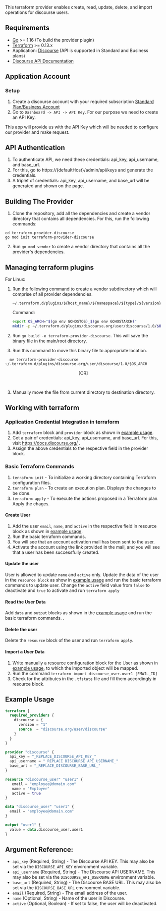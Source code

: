 This terraform provider enables create, read, update, delete, and import operations for discourse users.

## Requirements

* [Go](https://golang.org/doc/install) >= 1.16 (To build the provider plugin) <br>
* [Terraform](https://www.terraform.io/downloads.html) >= 0.13.x <br/>
* Application: [Discourse](https://www.discourse.org/pricing) (API is supported in Standard and Business plans) <br/>
* [Discourse API Documentation](https://docs.discourse.org/) 

## Application Account

### Setup 

1. Create a discourse account with your required subscription [Standard Plan/Business Account](https://www.discourse.org/pricing)<br>
2. Go to `Dashboard -> API -> API Key`. For our purpose we need to create an API Key. <br>

This app will provide us with the API Key which will be needed to configure our provider and make request. <br>
 
## API Authentication

1. To authenticate API, we need these credentials: api_key, api_username, and base_url.
2. For this, go to https://{defaultHost}/admin/api/keys and generate the credentials.
3. A triplet of credentials: api_key, api_username, and base_url will be generated and shown on the page.

## Building The Provider

1. Clone the repository, add all the dependencies and create a vendor directory that contains all dependencies. For this, run the following commands: 
 ```golang
cd terraform-provider-discourse
go mod init terraform-provider-discourse
```

2. Run `go mod vendor` to create a vendor directory that contains all the provider's dependencies. <br>

## Managing terraform plugins

For Linux:

1. Run the following command to create a vendor subdirectory which will comprise of  all provider dependencies. <br>
    ```
    ~/.terraform.d/plugins/${host_name}/${namespace}/${type}/${version}/${target}
    ``` 
    Command: 
    ```bash
    export OS_ARCH="$(go env GOHOSTOS)_$(go env GOHOSTARCH)"
    mkdir -p ~/.terraform.d/plugins/discourse.org/user/discourse/1.0/$OS_ARCH
    ```

2. Run `go build -o terraform-provider-discourse`. This will save the binary file in the main/root directory. <br>

3. Run this command to move this binary file to appropriate location. <br>
```
  mv terraform-provider-discourse ~/.terraform.d/plugins/discourse.org/user/discourse/1.0/$OS_ARCH
```    
 <p align="center">
 [OR]
 </p><br>

3. Manually move the file from current directory to destination directory.<br>
 


## Working with terraform

### Application Credential Integration in terraform

1. Add `terraform` block and `provider` block as shown in [example usage](#example-usage).
2. Get a pair of credentials: api_key, api_username, and base_url. For this, visit https://docs.discourse.org/ .
3. Assign the above credentials to the respective field in the provider block.

### Basic Terraform Commands
1. `terraform init` - To initialize a working directory containing Terraform configuration files.
2. `terraform plan` - To create an execution plan. Displays the changes to be done.
3. `terraform apply` - To execute the actions proposed in a Terraform plan. Apply the chages.

#### Create User
1. Add the user `email`, `name`, and `active`  in the respective field in resource block as shown in [example usage](#example-usage).
2. Run the basic terraform commands.
3. You will see that an account activation mail has been sent to the user.
4. Activate the account using the link provided in the mail, and you will see that a user has been successfully created.

#### Update the user
 
User is allowed to update `name` and `active` only. Update the data of the user in the `resource block` as show in [example usage](#example-usage) and run the basic terraform commands to update user. Change the `active` field value from `false` to deactivate and `true` to activate and run `terraform apply`

#### Read the User Data
Add `data` and `output` blocks  as shown in the [example usage](#example-usage) and run the basic terraform commands.
.

#### Delete the user
Delete the `resource` block of the user and run `terraform apply`.

#### Import a User Data
1. Write manually a resource configuration block for the User as shown in [example usage](#example-usage), to which the imported object will be mapped.
2. Run the command `terraform import discourse_user.user1 [EMAIL_ID]`
3. Check for the attributes in the `.tfstate` file and fill them accordingly in resource block.


## Example Usage<a id="example-usage"></a>

```terraform
terraform {
  required_providers {
    discourse = {
      version = "1"
      source  = "discourse.org/user/discourse"
    }
  }
}

provider "discourse" {
  api_key = "_REPLACE_DISCOURSE_API_KEY_"
  api_username = "_REPLACE_DISCOURSE_API_USERNAME_"
  base_url = "_REPLACE_DISCOURSE_BASE_URL_"
}

resource "discourse_user" "user1" {
   email = "employee@domain.com"
   name = "Employee"
   active = true
}

data "discourse_user" "user1" {
  email = "employee@domain.com"
}

output "user1" {
  value = data.discourse_user.user1
}
```

## Argument Reference:

* `api_key` (Required, String) -  The Discourse API KEY. This may also be set via the `DISCOURSE_API_KEY` environment variable.
* `api_username` (Required, String) -  The Discourse API USERNAME. This may also be set via the `DISCOURSE_API_USERNAME` environment variable.
* `base_url` (Required, String) -   The Discourse BASE URL. This may also be set via the `DISCOURSE_BASE_URL` environment variable.
* `email`       (Required, String)  - The email address of the user.
* `name`           (Optional, String)  - Name of the user in Discourse. 
* `active`         (Optional, Boolean) - If set to false, the user will be deactivated.
